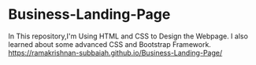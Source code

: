 # Business-Landing-Page
In This repository,I'm Using HTML and CSS to Design the Webpage. I also learned about some advanced CSS and Bootstrap Framework.
https://ramakrishnan-subbaiah.github.io/Business-Landing-Page/
